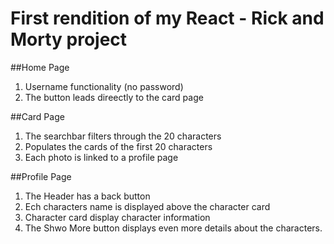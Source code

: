 # First rendition of my React - Rick and Morty project

##Home Page

1. Username functionality (no password) 
2. The button leads direectly to the card page

##Card Page

1. The searchbar filters through the 20 characters
2. Populates the cards of the first 20 characters
3. Each photo is linked to a profile page

##Profile Page

1. The Header has a back button 
2. Ech characters name is displayed above the character card
3. Character card display character information
4. The Shwo More button displays even more details about the characters.
